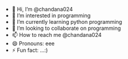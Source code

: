 - 👋 Hi, I’m @chandana024
- 👀 I’m interested in programming
- 🌱 I’m currently learning python programming
- 💞️ I’m looking to collaborate on programming
- 📫 How to reach me @chandana024
- 😄 Pronouns: eee
- ⚡ Fun fact: ...:)

<!---
chandana024/chandana024 is a ✨ special ✨ repository because its `README.md` (this file) appears on your GitHub profile.
You can click the Preview link to take a look at your changes.
--->
